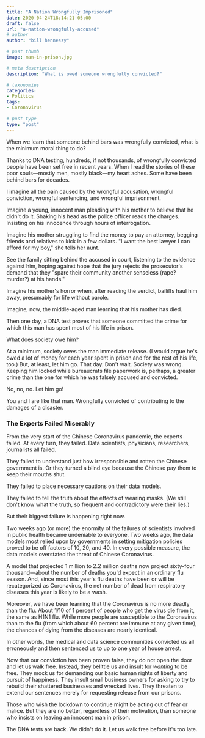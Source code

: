 ```yaml
---
title: "A Nation Wrongfully Imprisoned"
date: 2020-04-24T18:14:21-05:00
draft: false
url: "a-nation-wrongfully-accused"
# author
author: "bill hennessy"

# post thumb
image: man-in-prison.jpg

# meta description
description: "What is owed someone wrongfully convicted?"

# taxonomies
categories: 
- Politics
tags:
- Coronavirus

# post type
type: "post"
---
```


When we learn that someone behind bars was wrongfully convicted, what is the minimum moral thing to do?

Thanks to DNA testing, hundreds, if not thousands, of wrongfully convicted people have been set free in recent years. When I read the stories of these poor souls—mostly men, mostly black—my heart aches. Some have been behind bars for decades. 

I imagine all the pain caused by the wrongful accusation, wrongful conviction, wrongful sentencing, and wrongful imprisonment. 

Imagine a young, innocent man pleading with his mother to believe that he didn't do it. Shaking his head as the police officer reads the charges. Insisting on his innocence through hours of interrogation. 

Imagine his mother struggling to find the money to pay an attorney, begging friends and relatives to kick in a few dollars. "I want the best lawyer I can afford for my boy," she tells her aunt. 

See the family sitting behind the accused in court, listening to the evidence against him, hoping against hope that the jury rejects the prosecutor's demand that they "spare their community another senseless (rape? murder?) at his hands." 

Imagine his mother's horror when, after reading the verdict, bailiffs haul him away, presumably for life without parole. 

Imagine, now, the middle-aged man learning that his mother has died. 

Then one day, a DNA test proves that someone committed the crime for which this man has spent most of his life in prison.

What does society owe him? 


At a minimum, society owes the man immediate release. (I would argue he's owed a lot of money for each year spent in prison and for the rest of his life, too.) But, at least, let him go. That day. Don't wait. Society was wrong. Keeping him locked while bureaucrats file paperwork is, perhaps, a greater crime than the one for which he was falsely accused and convicted. 

No, no, no. Let him go!

You and I are like that man. Wrongfully convicted of contributing to the damages of a disaster. 

### The Experts Failed Miserably

From the very start of the Chinese Coronavirus pandemic, the experts failed. At every turn, they failed. Data scientists, physicians, researchers, journalists all failed. 

They failed to understand just how irresponsible and rotten the Chinese government is. Or they turned a blind eye because the Chinese pay them to keep their mouths shut. 

They failed to place necessary cautions on their data models.

They failed to tell the truth about the effects of wearing masks. (We still don't know what the truth, so frequent and contradictory were their lies.)

But their biggest failure is happening right now. 

Two weeks ago (or more) the enormity of the failures of scientists involved in public health became undeniable to everyone. Two weeks ago, the data models most relied upon by governments in setting mitigation policies proved to be off factors of 10, 20, and 40. In every possible measure, the data models overstated the threat of Chinese Coronavirus. 

A model that projected 1 million to 2.2 million deaths now project sixty-four thousand—about the number of deaths you'd expect in an ordinary flu season. And, since most this year's flu deaths have been or will be recategorized as Coronavirus, the net number of dead from respiratory diseases this year is likely to be a wash. 

Moreover, we have been learning that the Coronavirus is no more deadly than the flu. About 1/10 of 1 percent of people who get the virus die from it, the same as H1N1 flu. While more people are susceptible to the Coronavirus than to the flu (from which about 60 percent are immune at any given time), the chances of dying from the diseases are nearly identical. 

In other words, the medical and data science communities convicted us all erroneously and then sentenced us to up to one year of house arrest. 

Now that our conviction has been proven false, they do not open the door and let us walk free. Instead, they belittle us and insult for *wanting* to be free. They mock us for demanding our basic human rights of liberty and pursuit of happiness. They insult small business owners for asking to try to rebuild their shattered businesses and wrecked lives. They threaten to extend our sentences merely for requesting release from our prisons. 

Those who wish the lockdown to continue might be acting out of fear or malice. But they are no better, regardless of their motivation, than someone who insists on leaving an innocent man in prison. 

The DNA tests are back. We didn't do it. Let us walk free before it's too late. 